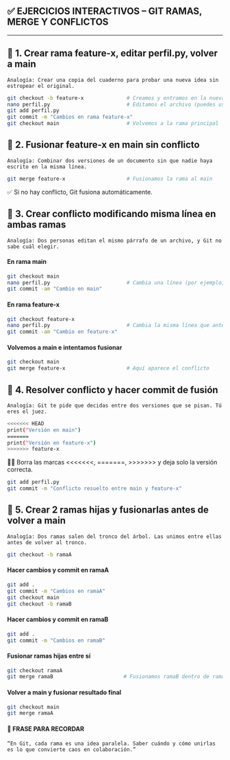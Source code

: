 
## ✅  EJERCICIOS INTERACTIVOS – GIT RAMAS, MERGE Y CONFLICTOS

---

## 🧪 1. Crear rama **feature-x**, editar **perfil.py**, volver a **main**
```
Analogía: Crear una copia del cuaderno para probar una nueva idea sin estropear el original.
```
```bash
git checkout -b feature-x              # Creamos y entramos en la nueva rama
nano perfil.py                         # Editamos el archivo (puedes usar cualquier editor)
git add perfil.py
git commit -m "Cambios en rama feature-x"
git checkout main                      # Volvemos a la rama principal
```


## 🧪 2. Fusionar feature-x en main sin conflicto
```
Analogía: Combinar dos versiones de un documento sin que nadie haya escrito en la misma línea.
```
```bash
git merge feature-x                    # Fusionamos la rama al main
```
✅ Si no hay conflicto, Git fusiona automáticamente.


## 🧪 3. Crear conflicto modificando misma línea en ambas ramas
```
Analogía: Dos personas editan el mismo párrafo de un archivo, y Git no sabe cuál elegir.
```
#### En rama main
```bash
git checkout main
nano perfil.py                         # Cambia una línea (por ejemplo, el print)
git commit -am "Cambio en main"
```
#### En rama feature-x
```bash
git checkout feature-x
nano perfil.py                         # Cambia la misma línea que antes
git commit -am "Cambio en feature-x"
```
#### Volvemos a main e intentamos fusionar
```bash
git checkout main
git merge feature-x                    # Aquí aparece el conflicto
```

## 🧪 4. Resolver conflicto y hacer commit de fusión
```
Analogía: Git te pide que decidas entre dos versiones que se pisan. Tú eres el juez.
```
```bash
<<<<<<< HEAD
print("Versión en main")
=======
print("Versión en feature-x")
>>>>>>> feature-x
```
👨‍⚖️ Borra las marcas <<<<<<<, =======, >>>>>>> y deja solo la versión correcta.
```bash
git add perfil.py
git commit -m "Conflicto resuelto entre main y feature-x"
```

## 🧪 5. Crear 2 ramas hijas y fusionarlas antes de volver a main
```
Analogía: Dos ramas salen del tronco del árbol. Las unimos entre ellas antes de volver al tronco.
```
```bash
git checkout -b ramaA
```
#### Hacer cambios y commit en ramaA
```bash
git add .
git commit -m "Cambios en ramaA"
git checkout main
git checkout -b ramaB
```
#### Hacer cambios y commit en ramaB
```bash
git add .
git commit -m "Cambios en ramaB"
```
#### Fusionar ramas hijas entre sí
```bash
git checkout ramaA
git merge ramaB                       # Fusionamos ramaB dentro de ramaA
```
#### Volver a main y fusionar resultado final
```bash
git checkout main
git merge ramaA
```

#### 🧠 FRASE PARA RECORDAR
```
“En Git, cada rama es una idea paralela. Saber cuándo y cómo unirlas es lo que convierte caos en colaboración.”
```